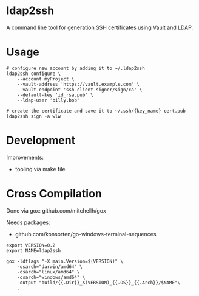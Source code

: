 # ldap2ssh

A command line tool for generation SSH certificates using Vault and LDAP.

# Usage

```
# configure new account by adding it to ~/.ldap2ssh
ldap2ssh configure \
    --account myProject \
    --vault-address 'https://vault.example.com' \
    --vault-endpoint 'ssh-client-signer/sign/ca' \
    --default-key 'id_rsa.pub' \
    --ldap-user 'billy.bob'

# create the certificate and save it to ~/.ssh/{key_name}-cert.pub
ldap2ssh sign -a wlw
```

# Development

Improvements:
* tooling via make file

# Cross Compilation

Done via gox: github.com/mitchellh/gox

Needs packages:
* github.com/konsorten/go-windows-terminal-sequences

```
export VERSION=0.2
export NAME=ldap2ssh

gox -ldflags "-X main.Version=$(VERSION)" \
    -osarch="darwin/amd64" \
    -osarch="linux/amd64" \
    -osarch="windows/amd64" \
    -output "build/{{.Dir}}_$(VERSION)_{{.OS}}_{{.Arch}}/$NAME"\
    .
```